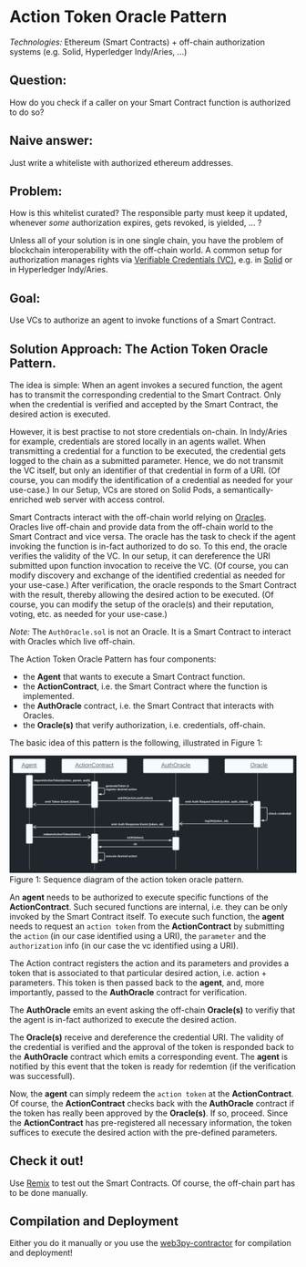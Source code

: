 # Action Token Oracle Pattern

_Technologies:_
Ethereum (Smart Contracts) + off-chain authorization systems (e.g. Solid, Hyperledger Indy/Aries, ...)

## Question: 
How do you check if a caller on your Smart Contract function is authorized to do so?

## Naive answer: 
Just write a whiteliste with authorized ethereum addresses.

## Problem: 
How is this whitelist curated? 
The responsible party must keep it updated, whenever _some_ authorization expires, gets revoked, is yielded, ... ?

Unless all of your solution is in one single chain, you have the problem of blockchain interoperability with the off-chain world.
A common setup for authorization manages rights via [Verifiable Credentials (VC)](https://www.w3.org/TR/vc-data-model/), e.g. in [Solid](https://solidproject.org) or in Hyperledger Indy/Aries.

## Goal:
Use VCs to authorize an agent to invoke functions of a Smart Contract.

## Solution Approach: The Action Token Oracle Pattern.

The idea is simple: When an agent invokes a secured function, the agent has to transmit the corresponding credential to the Smart Contract.
Only when the credential is verified and accepted by the Smart Contract, the desired action is executed.

However, it is best practise to not store credentials on-chain. In Indy/Aries for example, credentials are stored locally in an agents wallet.
When transmitting a credential for a function to be executed, the credential gets logged to the chain as a submitted parameter.
Hence, we do not transmit the VC itself, but only an identifier of that credential in form of a URI.
(Of course, you can modify the identification of a credential as needed for your use-case.)
In our Setup, VCs are stored on Solid Pods, a semantically-enriched web server with access control. 

Smart Contracts interact with the off-chain world relying on [Oracles](https://ethereum.org/en/developers/docs/oracles/).
Oracles live off-chain and provide data from the off-chain world to the Smart Contract and vice versa.
The oracle has the task to check if the agent invoking the function is in-fact authorized to do so.
To this end, the oracle verifies the validity of the VC.
In our setup, it can dereference the URI submitted upon function invocation to receive the VC.
(Of course, you can modify discovery and exchange of the identified credential as needed for your use-case.)
After verification, the oracle responds to the Smart Contract with the result, thereby allowing the desired action to be executed.
(Of course, you can modify the setup of the oracle(s) and their reputation, voting, etc. as needed for your use-case.)

_Note:_ The `AuthOracle.sol` is not an Oracle. It is a Smart Contract to interact with Oracles which live off-chain.

The Action Token Oracle Pattern has four components:
- the __Agent__ that wants to execute a Smart Contract function.
- the __ActionContract__, i.e. the Smart Contract where the function is implemented.
- the __AuthOracle__ contract, i.e. the Smart Contract that interacts with Oracles.
- the __Oracle(s)__ that verify authorization, i.e. credentials, off-chain.

The basic idea of this pattern is the following, illustrated in Figure 1:

![sequence diagram](./img/sq-diagram.svg)
Figure 1: Sequence diagram of the action token oracle pattern.

An __agent__ needs to be authorized to execute specific functions of the __ActionContract__.
Such secured functions are internal, i.e. they can be only invoked by the Smart Contract itself.
To execute such function, the __agent__ needs to request an `action token` from the __ActionContract__ by submitting the `action` (in our case identified using a URI), the `parameter` and the `authorization` info (in our case the vc identified using a URI).

The Action contract registers the action and its parameters and provides a token that is associated to that particular desired action, i.e. action + parameters.
This token is then passed back to the __agent__, and, more importantly, passed to the __AuthOracle__ contract for verification.

The __AuthOracle__ emits an event asking the off-chain __Oracle(s)__ to verifiy that the agent is in-fact authorized to execute the desired action.

The __Oracle(s)__ receive and dereference the credential URI.
The validity of the credential is verified and the approval of the token is responded back to the __AuthOracle__ contract which emits a corresponding event.
The __agent__ is notified by this event that the token is ready for redemtion (if the verification was successfull).

Now, the __agent__ can simply redeem the `action token` at the __ActionContract__.
Of course, the __ActionContract__ checks back with the __AuthOracle__ contract if the token has really been approved by the __Oracle(s)__.
If so, proceed.
Since the __ActionContract__ has pre-registered all necessary information, the token suffices to execute the desired action with the pre-defined parameters.





## Check it out!
Use [Remix](https://remix.ethereum.org/) to test out the Smart Contracts.
Of course, the off-chain part has to be done manually.

## Compilation and Deployment

Either you do it manually or you use the [web3py-contractor](https://github.com/uvdsl/web3py-contractor) for compilation and deployment!